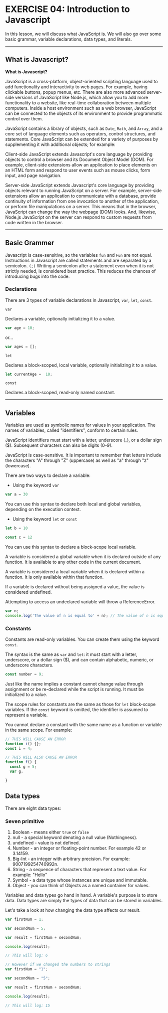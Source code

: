 # EXERCISE 04: Introduction to Javascript

In this lesson, we will discuss what JavaScript is. We will also go over some basic grammar, variable declarations, data types, and literals.

---

## What is Javascript?

**What is Javascript?**

JavaScript is a cross-platform, object-oriented scripting language used to add functionality and interactivity to web pages. For example, having clickable buttons, popup menus, etc. There are also more advanced server-side versions of JavaScript like Node.js, which allow you to add more functionality to a website, like real-time collaboration between multiple computers. Inside a host environment such as a web browser, JavaScript can be connected to the objects of its environment to provide programmatic control over them.

JavaScript contains a library of objects, such as `Date`, `Math`, and `Array`, and a core set of language elements such as operators, control structures, and statements. Core JavaScript can be extended for a variety of purposes by supplementing it with additional objects; for example:

Client-side JavaScript extends Javascript's core language by providing objects to control a browser and its Document Object Model (DOM). For example, client-side extensions allow an application to place elements on an HTML form and respond to user events such as mouse clicks, form input, and page navigation.

Server-side JavaScript extends Javascript's core language by providing objects relevant to running JavaScript on a server. For example, server-side extensions allow an application to communicate with a database, provide continuity of information from one invocation to another of the application, or perform file manipulations on a server.
This means that in the browser, JavaScript can change the way the webpage (DOM) looks. And, likewise, Node.js JavaScript on the server can respond to custom requests from code written in the browser.

---

## Basic Grammer

Javascript is case-sensitive, so the variables `fun` and `Fun` are not equal. Instructions in Javascript are called statements and are separated by a semicolon. `(;)`
Writing a semicolon after a statement even when it is not strictly needed, is considered best practice. This reduces the chances of introducing bugs into the code.

### Declarations

There are 3 types of variable declarations in Javascript, `var`, `let`, `const`.

`var`

Declares a variable, optionally initializing it to a value.

```js
var age = 10;
```

or...

```js
var ages = [];
```

`let`

Declares a block-scoped, local variable, optionally initializing it to a value.

```js
let currentAge =  10;
```

`const`

Declares a block-scoped, read-only named constant.

---

## Variables

Variables are used as symbolic names for values in your application. The names of variables, called "identifiers", conform to certain rules.

JavaScript identifiers must start with a letter, underscore (_), or a dollar sign ($). Subsequent characters can also be digits (0–9).

JavaScript is case-sensitive. It is important to remember that letters include the characters "A" through "Z" (uppercase) as well as "a" through "z" (lowercase).

There are two ways to declare a variable:

- Using the keyword `var`

```js
var a = 30
```

You can use this syntax to declare both local and global variables, depending on the execution context.

- Using the keyword `let` or `const`

```js
let b = 10

const c = 12
```

You can use this syntax to declare a block-scope local variable.

A variable is considered a global variable when it is declared outside of any function. It is available to any other code in the current document.

A variable is considered a local variable when it is declared within a function. It is only available within that function.

If a variable is declared without being assigned a value, the value is considered undefined.

Attempting to access an undeclared variable will throw a ReferenceError.

```js
var n;
console.log('The value of n is equal to' + n); // The value of n is equal to undefined
```

### Constants

Constants are read-only variables. You can create them using the keyword `const`.

The syntax is the same as `var` and `let`: it must start with a letter, underscore, or a dollar sign ($), and can contain alphabetic, numeric, or underscore characters.

```js
const number = 9;
```

Just like the name implies a constant cannot change value through assignment or be re-declared while the script is running. It must be initialized to a value.

The scope rules for constants are the same as those for `let` block-scope variables. If the   `const` keyword is omitted, the identifier is assumed to represent a variable.

You cannot declare a constant with the same name as a function or variable in the same scope. For example:

```js
// THIS WILL CAUSE AN ERROR
function i() {};
const i = 4;

// THIS WILL ALSO CAUSE AN ERROR
function f() {
  const g = 5;
  var g;

}

```

## Data types

There are eight data types:

### Seven primitive

1. Boolean -  means either `true` or `false`
2. null - a special keyword denoting a null value (Nothingness).
3. undefined - value is not defined.
4. Number - an integer or floating-point number. For example 42 or 3.14159.
5. Big-Int - an integer with arbitrary precision. For example: 9007199254740992n.
6. String - a sequence of characters that represent a text value. For example: "Hello"
7. Symbol -  a data type whose instances are unique and immutable.
8. Object - you can think of Objects as a named container for values.

Variables and data types go hand in hand. A variable's purpose is to store data. Data types are simply the types of data that can be stored in variables.

Let's take a look at how changing the data type affects our result.

```js
var firstNum = 1;

var secondNum = 5;

var result = firstNum + secondNum;

console.log(result);

// This will log: 6
```

```js
// However if we changed the numbers to strings
var firstNum = "1";

var secondNum = "5";

var result = firstNum + secondNum;

console.log(result);

// This will log: 15
```
